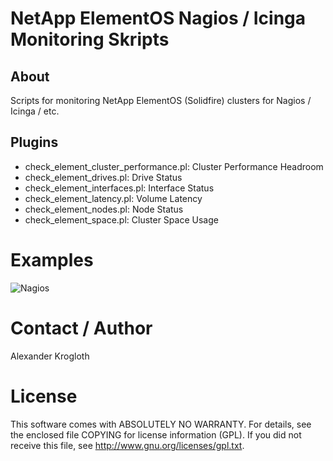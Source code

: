 # NetApp ElementOS Nagios / Icinga Monitoring Skripts

## About

Scripts for monitoring NetApp ElementOS (Solidfire) clusters for Nagios / Icinga / etc.

## Plugins

* check_element_cluster_performance.pl: Cluster Performance Headroom
* check_element_drives.pl: Drive Status
* check_element_interfaces.pl: Interface Status
* check_element_latency.pl: Volume Latency
* check_element_nodes.pl: Node Status
* check_element_space.pl: Cluster Space Usage

# Examples

![Nagios](https://github.com/aleex42/elementOS-monitoring/blob/master/examples/nagios.png)

# Contact / Author

Alexander Krogloth <git at krogloth.de>

# License

This software comes with ABSOLUTELY NO WARRANTY. For details, see
the enclosed file COPYING for license information (GPL). If you
did not receive this file, see http://www.gnu.org/licenses/gpl.txt.

